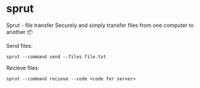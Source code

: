 # sprut
Sprut - file transfer
Securely and simply transfer files from one computer to another 📦

Send files:
```
sprut --command send --files file.txt
```
Recieve files:
```
sprut --command recieve --code <code for server>
```